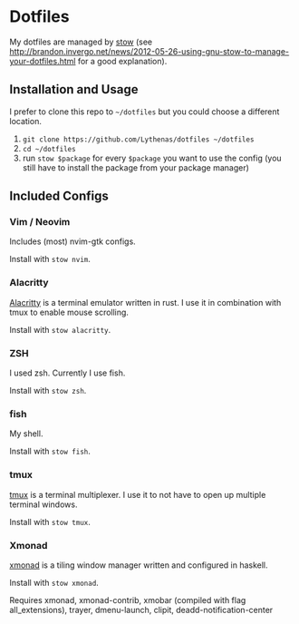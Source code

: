 # Dotfiles

My dotfiles are managed by [stow](https://www.gnu.org/software/stow/) (see http://brandon.invergo.net/news/2012-05-26-using-gnu-stow-to-manage-your-dotfiles.html for a good explanation).

## Installation and Usage

I prefer to clone this repo to `~/dotfiles` but you could choose a different location.

1. `git clone https://github.com/Lythenas/dotfiles ~/dotfiles`
1. `cd ~/dotfiles`
1. run `stow $package` for every `$package` you want to use the config (you still have to install the package from your package manager)

## Included Configs

### Vim / Neovim

Includes (most) nvim-gtk configs.

Install with `stow nvim`.

### Alacritty

[Alacritty](https://github.com/jwilm/alacritty) is a terminal emulator written in rust. I use it in combination with tmux to enable mouse scrolling.

Install with `stow alacritty`.

### ZSH

I used zsh. Currently I use fish.

Install with `stow zsh`.

### fish

My shell.

Install with `stow fish`.

### tmux

[tmux](https://github.com/tmux/tmux) is a terminal multiplexer. I use it to not have to open up multiple terminal windows.

Install with `stow tmux`.

### Xmonad

[xmonad](https://xmonad.org/) is a tiling window manager written and configured in haskell.

Install with `stow xmonad`.

Requires xmonad, xmonad-contrib, xmobar (compiled with flag all_extensions), trayer, dmenu-launch, clipit, deadd-notification-center
